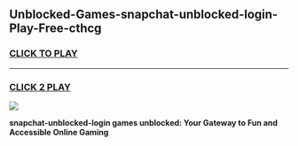 
## Unblocked-Games-snapchat-unblocked-login-Play-Free-cthcg
<h3>
<a href="https://premium76.site?title=snapchat-unblocked-login&ref=10A">CLICK TO PLAY</a></h3>
<hr>

<h3>
<a href="https://premium76.site?title=snapchat-unblocked-login&ref=10A">CLICK 2 PLAY</a>
  
</h3>

<a href="https://premium76.site?title=snapchat-unblocked-login&ref=10A"><img src="https://clearcache.store/games.png"></a>


**snapchat-unblocked-login games unblocked: Your Gateway to Fun and Accessible Online Gaming**
